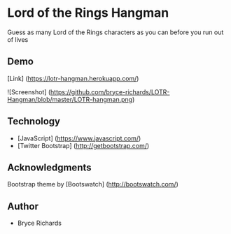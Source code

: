 # Lord of the Rings Hangman

Guess as many Lord of the Rings characters as you can before you run out of lives

## Demo

[Link] (https://lotr-hangman.herokuapp.com/)

![Screenshot] (https://github.com/bryce-richards/LOTR-Hangman/blob/master/LOTR-hangman.png)

## Technology

* [JavaScript] (https://www.javascript.com/)
* [Twitter Bootstrap] (http://getbootstrap.com/)

## Acknowledgments

Bootstrap theme by [Bootswatch] (http://bootswatch.com/)

## Author

* Bryce Richards
